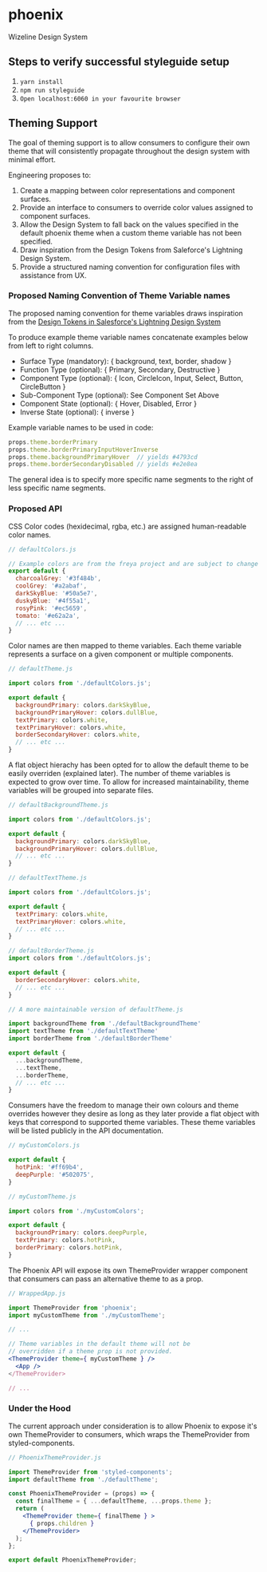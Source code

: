 # phoenix
Wizeline Design System

## Steps to verify successful styleguide setup

1. `yarn install`
2. `npm run styleguide`
3. `Open localhost:6060 in your favourite browser`


## Theming Support

The goal of theming support is to allow consumers to configure their own theme that will consistently propagate throughout the design system with minimal effort.

Engineering proposes to:
1. Create a mapping between color representations and component surfaces.
2. Provide an interface to consumers to override color values assigned to component surfaces.
3. Allow the Design System to fall back on the values specified in the default phoenix theme when a custom theme variable has not been specified.
4. Draw inspiration from the Design Tokens from Saleforce's Lightning Design System.
5. Provide a structured naming convention for configuration files with assistance from UX.

### Proposed Naming Convention of Theme Variable names

The proposed naming convention for theme variables draws inspiration from the [Design Tokens in Salesforce's Lightning Design System](https://www.lightningdesignsystem.com/design-tokens)

To produce example theme variable names concatenate examples below from left to right columns.

* Surface Type (mandatory): { background, text, border, shadow }
* Function Type (optional): { Primary, Secondary, Destructive }
* Component Type (optional): { Icon, CircleIcon, Input, Select, Button, CircleButton }
* Sub-Component Type (optional): See Component Set Above
* Component State (optional): { Hover, Disabled, Error }
* Inverse State (optional): { inverse }

Example variable names to be used in code:

```jsx
props.theme.borderPrimary
props.theme.borderPrimaryInputHoverInverse
props.theme.backgroundPrimaryHover  // yields #4793cd
props.theme.borderSecondaryDisabled // yields #e2e8ea
```

The general idea is to specify more specific name segments to the right of less specific name segments.

### Proposed API

CSS Color codes (hexidecimal, rgba, etc.) are assigned human-readable color names.

```jsx
// defaultColors.js

// Example colors are from the freya project and are subject to change by request from UX.
export default {
  charcoalGrey: '#3f484b',
  coolGrey: '#a2abaf',
  darkSkyBlue: '#50a5e7',
  duskyBlue: '#4f55a1',
  rosyPink: '#ec5659',
  tomato: '#e62a2a',
  // ... etc ...
}
```

Color names are then mapped to theme variables. Each theme variable represents a surface on a given component or multiple components.

```jsx
// defaultTheme.js

import colors from './defaultColors.js';

export default {
  backgroundPrimary: colors.darkSkyBlue,
  backgroundPrimaryHover: colors.dullBlue,
  textPrimary: colors.white,
  textPrimaryHover: colors.white,
  borderSecondaryHover: colors.white,
  // ... etc ...
}
```

A flat object hierachy has been opted for to allow the default theme to be easily overriden (explained later). The number of theme variables is expected to grow over time. To allow for increased maintainability, theme variables will be grouped into separate files.

```jsx
// defaultBackgroundTheme.js

import colors from './defaultColors.js';

export default {
  backgroundPrimary: colors.darkSkyBlue,
  backgroundPrimaryHover: colors.dullBlue,
  // ... etc ...
}
```

```jsx
// defaultTextTheme.js

import colors from './defaultColors.js';

export default {
  textPrimary: colors.white,
  textPrimaryHover: colors.white,
  // ... etc ...
}
```

```jsx
// defaultBorderTheme.js
import colors from './defaultColors.js';

export default {
  borderSecondaryHover: colors.white,
  // ... etc ...
}
```

```jsx
// A more maintainable version of defaultTheme.js

import backgroundTheme from './defaultBackgroundTheme'
import textTheme from './defaultTextTheme'
import borderTheme from './defaultBorderTheme'

export default {
  ...backgroundTheme,
  ...textTheme,
  ...borderTheme,
  // ... etc ...
}
```

Consumers have the freedom to manage their own colours and theme overrides however they desire as long as they later provide a flat object with keys that correspond to supported theme variables. These theme variables will be listed publicly in the API documentation.

```jsx
// myCustomColors.js

export default {
  hotPink: '#ff69b4',
  deepPurple: '#502075',
}
```

```jsx
// myCustomTheme.js

import colors from './myCustomColors';

export default {
  backgroundPrimary: colors.deepPurple,
  textPrimary: colors.hotPink,
  borderPrimary: colors.hotPink,
}
```

The Phoenix API will expose its own ThemeProvider wrapper component that consumers can pass an alternative theme to as a prop.

```jsx
// WrappedApp.js

import ThemeProvider from 'phoenix';
import myCustomTheme from './myCustomTheme';

// ...

// Theme variables in the default theme will not be
// overridden if a theme prop is not provided.
<ThemeProvider theme={ myCustomTheme } />
  <App />
</ThemeProvider>

// ...
```

### Under the Hood

The current approach under consideration is to allow Phoenix to expose it's own ThemeProvider to consumers, which wraps the ThemeProvider from styled-components.

```jsx
// PhoenixThemeProvider.js

import ThemeProvider from 'styled-components';
import defaultTheme from './defaultTheme';

const PhoenixThemeProvider = (props) => {
  const finalTheme = { ...defaultTheme, ...props.theme };
  return (
    <ThemeProvider theme={ finalTheme } >
      { props.children }
    </ThemeProvider>
  );
};

export default PhoenixThemeProvider;
```
